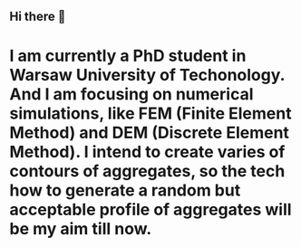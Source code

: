 ## Hi there 👋
# I am currently a PhD student in Warsaw University of Techonology. And I am focusing on numerical simulations, like FEM (Finite Element Method) and DEM (Discrete Element Method). I intend to create varies of contours of aggregates, so the tech how to generate a random but acceptable profile of aggregates will be my aim till now.

<!--
**PengyuanXia/PengyuanXia** is a ✨ _special_ ✨ repository because its `README.md` (this file) appears on your GitHub profile.

Here are some ideas to get you started:

- 🔭 I’m currently working on ...
- 🌱 I’m currently learning ...
- 👯 I’m looking to collaborate on ...
- 🤔 I’m looking for help with ...
- 💬 Ask me about ...
- 📫 How to reach me: ...
- 😄 Pronouns: ...
- ⚡ Fun fact: ...
-->
